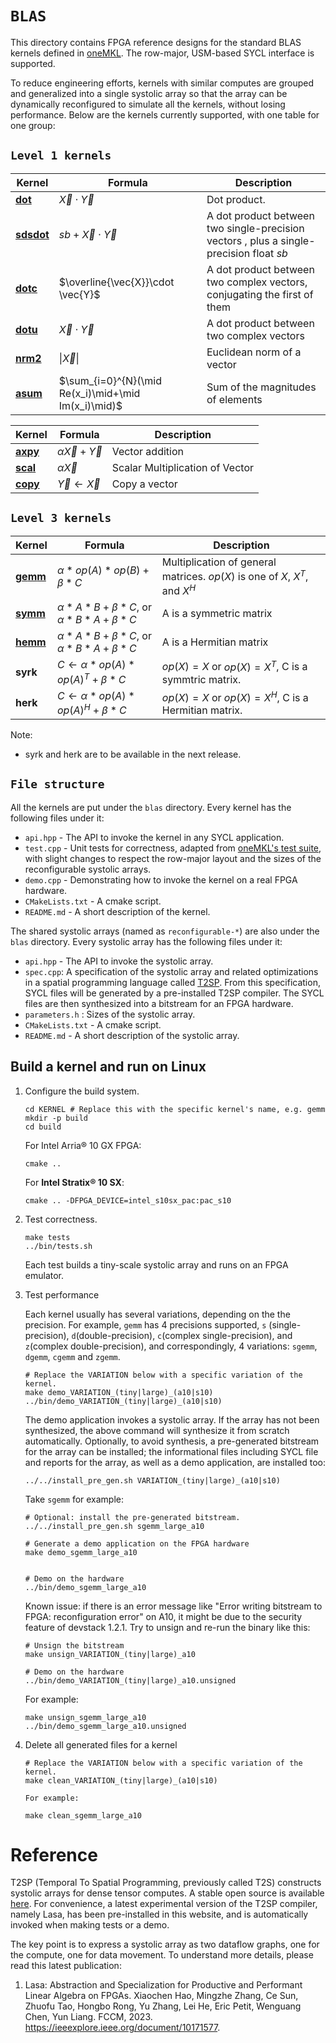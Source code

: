 # `BLAS`

This directory contains FPGA reference designs for the standard BLAS kernels defined in [oneMKL](https://oneapi-src.github.io/oneMKL/domains/blas/blas.html). The row-major, USM-based SYCL interface is supported.

To reduce engineering efforts, kernels with similar computes are grouped and generalized into a single systolic array so that the array can be dynamically reconfigured to simulate all the kernels, without losing performance. Below are the kernels currently supported, with one table for one group:

## `Level 1 kernels`

| Kernel            | Formula                                           | Description                                                                                                                                |
| ----------------- | ------------------------------------------------- | ------------------------------------------------------------------------------------------------------------------------------------------ |
| [$\mathbf{dot}$](./dot/README.md)    | $\vec{X}\cdot \vec{Y}$                            | Dot product.|
| [$\mathbf{sdsdot}$](./sdsdot/README.md) | $sb+\vec{X}\cdot \vec{Y}$                         | A dot product between two single-precision vectors , plus a single-precision float $sb$                                                    |
| [$\mathbf{dotc}$](./dotc/README.md)   | $\overline{\vec{X}}\cdot \vec{Y}$                 | A dot product between two complex vectors, conjugating the first of them                                                                   |
| [$\mathbf{dotu}$](./dotu/README.md)   | $\vec{X}\cdot \vec{Y}$                            | A dot product between two complex vectors                                                                                                  |
| [$\mathbf{nrm2}$](./nrm2/README.md)   | $\|\vec{X}\|$                                     | Euclidean norm of a vector                                                                                                                 |
| [$\mathbf{asum}$](./asum/README.md)   | $\sum_{i=0}^{N}(\mid Re(x_i)\mid+\mid Im(x_i)\mid)$ | Sum of the magnitudes of elements                                                                                                          |

| Kernel            | Formula                                           | Description                                                                                                                                |
| ----------------- | ------------------------------------------------- | ------------------------------------------------------------------------------------------------------------------------------------------ |
| [$\mathbf{axpy}$](./axpy/README.md)   | $\alpha\vec{X}+\vec{Y}$                           | Vector addition                                                                                                                            |
| [$\mathbf{scal}$](./scal/README.md)   | $\alpha\vec{X}$                                   | Scalar Multiplication of Vector                                                                                                            |
| [$\mathbf{copy}$](./copy/README.md)   | $\vec{Y}\leftarrow\vec{X}$                        | Copy a vector                                                                                                                              |

## `Level 3 kernels`

 Kernel          | Formula             | Description       |
| --------------- | ------------------- | ----------|
| [$\mathbf{gemm}$](./gemm/README.md) | $\alpha * op(A) * op(B)+\beta * C$ |Multiplication of general matrices. $op(X)$ is one of $X$, $X^T$, and $X^H$ |
| [$\mathbf{symm}$](./symm/README.md) | $\alpha * A* B+\beta * C$, or  $\alpha * B * A+\beta * C$ | A is a symmetric matrix |
| [$\mathbf{hemm}$](./hemm/README.md) |$\alpha * A * B+\beta * C$, or  $\alpha * B * A+\beta * C$ | A is a Hermitian matrix |
| $\mathbf{syrk}$ | $C \leftarrow \alpha * op(A) * op(A)^T + \beta * C$ |$op(X)=X$ or $op(X) = X^T$, C is a symmtric matrix. |
| $\mathbf{herk}$ | $C \leftarrow \alpha * op(A) * op(A)^H + \beta * C$ |$op(X)=X$ or $op(X) = X^H$, C is a Hermitian matrix. |

Note:
* syrk and herk are to be available in the next release.

## `File structure`

All the kernels are put under the `blas` directory. Every kernel has the following files under it:

* `api.hpp` - The API to invoke the kernel in any SYCL application.
* `test.cpp` - Unit tests for correctness, adapted from [oneMKL's test suite](https://github.com/oneapi-src/oneMKL/blob/develop/tests/unit_tests/blas/), with slight changes to respect the row-major layout and the sizes of the reconfigurable systolic arrays.
* `demo.cpp` - Demonstrating how to invoke the kernel on a real FPGA hardware.
* `CMakeLists.txt` - A cmake script.
* `README.md` - A short description of the kernel.

The shared systolic arrays (named as `reconfigurable-*`) are also under the `blas` directory. Every systolic array has the following files under it:

* `api.hpp` - The API to invoke the systolic array.
* `spec.cpp`: A specification of the systolic array and related optimizations in a spatial programming language called [T2SP](#user-content-reference). From this specification, SYCL files will be generated by a pre-installed T2SP compiler. The SYCL files are then synthesized into a bitstream for an FPGA hardware.
* `parameters.h` : Sizes of the systolic array.
* `CMakeLists.txt` - A cmake script.
* `README.md` - A short description of the systolic array.

## Build a kernel and run on Linux

1. Configure the build system.

   ```shell
   cd KERNEL # Replace this with the specific kernel's name, e.g. gemm
   mkdir -p build
   cd build
   ```

    For Intel Arria® 10 GX FPGA:

   ```shell
   cmake ..
   ```

    For **Intel Stratix® 10 SX**:

   ```shell
   cmake .. -DFPGA_DEVICE=intel_s10sx_pac:pac_s10
   ```

2. Test correctness.

   ```shell
   make tests
   ../bin/tests.sh
   ```

    Each test builds a tiny-scale systolic array and runs on an FPGA emulator.

3. Test performance

    Each kernel usually has several variations, depending on the the precision. For example, `gemm` has 4 precisions supported,  `s` (single-precision), `d`(double-precision), `c`(complex single-precision), and `z`(complex double-precision), and correspondingly, 4 variations: `sgemm`, `dgemm`, `cgemm` and `zgemm`.

   ```shell
   # Replace the VARIATION below with a specific variation of the kernel.
   make demo_VARIATION_(tiny|large)_(a10|s10)
   ../bin/demo_VARIATION_(tiny|large)_(a10|s10)
   ```
    The demo application invokes a systolic array. If the array has not been synthesized, the above command will synthesize it from scratch automatically. Optionally, to avoid synthesis, a pre-generated bitstream for the array can be installed; the informational files including SYCL file and reports for the array, as well as a demo application, are installed too:
   ```
   ../../install_pre_gen.sh VARIATION_(tiny|large)_(a10|s10)
   ```

    Take `sgemm` for example:

   ```shell
   # Optional: install the pre-generated bitstream.
   ../../install_pre_gen.sh sgemm_large_a10

   # Generate a demo application on the FPGA hardware
   make demo_sgemm_large_a10


   # Demo on the hardware
   ../bin/demo_sgemm_large_a10
   ```

    Known issue: if there is an error message like "Error writing bitstream to FPGA: reconfiguration error" on A10, it might be due to the security feature of devstack 1.2.1. Try to unsign and re-run the binary like this:
    ```shell
    # Unsign the bitstream
    make unsign_VARIATION_(tiny|large)_a10

    # Demo on the hardware
    ../bin/demo_VARIATION_(tiny|large)_a10.unsigned
   ```
    For example:
    ```shell
    make unsign_sgemm_large_a10
    ../bin/demo_sgemm_large_a10.unsigned
   ```

4. Delete all generated files for a kernel

   ```shell
   # Replace the VARIATION below with a specific variation of the kernel.
   make clean_VARIATION_(tiny|large)_(a10|s10)
   ```
       For example:
    ```shell
    make clean_sgemm_large_a10
   ```

# Reference

T2SP (Temporal To Spatial Programming, previously called T2S) constructs systolic arrays for dense tensor computes. A stable open source is available [here](https://github.com/IntelLabs/t2sp). For convenience, a latest experimental version of the T2SP compiler, namely Lasa, has been pre-installed in this website, and is automatically invoked when making tests or a demo.

The key point is to express a systolic array as two dataflow graphs, one for the compute, one for data movement. To understand more details, please read this latest publication:

1. Lasa: Abstraction and Specialization for Productive and Performant Linear Algebra on FPGAs. Xiaochen Hao, Mingzhe Zhang, Ce Sun, Zhuofu Tao, Hongbo Rong, Yu Zhang, Lei He, Eric Petit, Wenguang Chen, Yun Liang. FCCM, 2023. https://ieeexplore.ieee.org/document/10171577.

